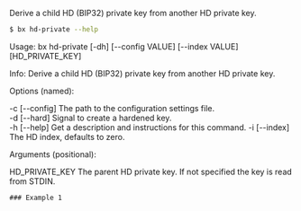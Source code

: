Derive a child HD (BIP32) private key from another HD private key. 
```sh
$ bx hd-private --help
```
Usage: bx hd-private [-dh] [--config VALUE] [--index VALUE]              
[HD_PRIVATE_KEY]                                                         

Info: Derive a child HD (BIP32) private key from another HD private key. 

Options (named):

-c [--config]        The path to the configuration settings file.        
-d [--hard]          Signal to create a hardened key.                    
-h [--help]          Get a description and instructions for this command.
-i [--index]         The HD index, defaults to zero.                     

Arguments (positional):

HD_PRIVATE_KEY       The parent HD private key. If not specified the key 
                     is read from STDIN. 
```
### Example 1

```
```
```
```